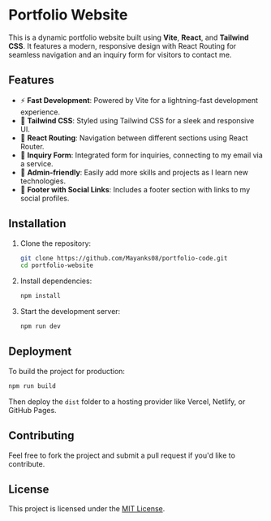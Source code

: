 # Portfolio Website

This is a dynamic portfolio website built using **Vite**, **React**, and **Tailwind CSS**. It features a modern, responsive design with React Routing for seamless navigation and an inquiry form for visitors to contact me.

## Features

- ⚡ **Fast Development**: Powered by Vite for a lightning-fast development experience.
- 🎨 **Tailwind CSS**: Styled using Tailwind CSS for a sleek and responsive UI.
- 🔄 **React Routing**: Navigation between different sections using React Router.
- 📧 **Inquiry Form**: Integrated form for inquiries, connecting to my email via a service.
- 📌 **Admin-friendly**: Easily add more skills and projects as I learn new technologies.
- 🔗 **Footer with Social Links**: Includes a footer section with links to my social profiles.

## Installation

1. Clone the repository:
   ```sh
   git clone https://github.com/Mayanks08/portfolio-code.git
   cd portfolio-website
   ```

2. Install dependencies:
   ```sh
   npm install
   ```

3. Start the development server:
   ```sh
   npm run dev
   ```

## Deployment

To build the project for production:
```sh
npm run build
```
Then deploy the `dist` folder to a hosting provider like Vercel, Netlify, or GitHub Pages.

## Contributing

Feel free to fork the project and submit a pull request if you'd like to contribute.

## License

This project is licensed under the [MIT License](LICENSE).

